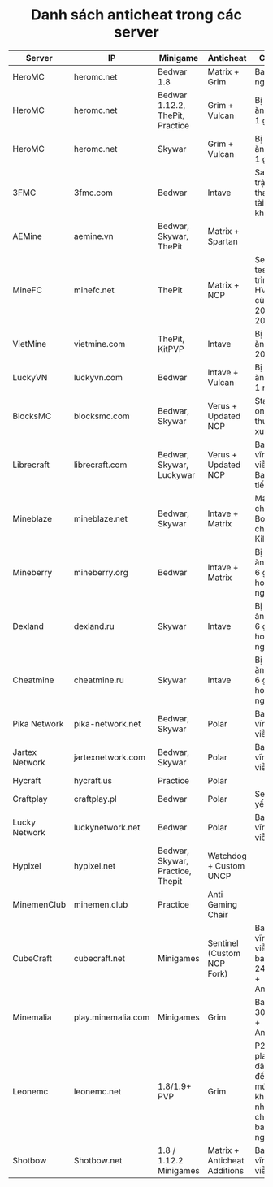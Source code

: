 <div align="center">
  <h1>Danh sách anticheat trong các server</h1>
</div>


| Server         | IP                 | Minigame                         | Anticheat                    | Chú ý                                                            |
| -------------- | ------------------ | -------------------------------- | ---------------------------- | ---------------------------------------------------------------- |
| HeroMC         | heromc.net         | Bedwar 1.8                       | Matrix + Grim                | Ban IP 7 ngày                                                    |
| HeroMC         | heromc.net         | Bedwar 1.12.2, ThePit, Practice  | Grim + Vulcan                | Bị kick ăn ban 1 giờ                                             |
| HeroMC         | heromc.net         | Skywar                           | Grim + Vulcan                | Bị kick ăn ban 1 giờ                                             |
| 3FMC           | 3fmc.com           | Bedwar                           | Intave                       | Sau 2 trận thay 1 tài khoản
| AEMine         | aemine.vn          | Bedwar, Skywar, ThePit           | Matrix + Spartan             |
| MineFC         | minefc.net         | ThePit                           | Matrix + NCP                 | Server test trình HVH của bọn 2014-2015                          |
| VietMine       | vietmine.com       | ThePit, KitPVP                   | Intave                       | Bị kick ăn ban 20 phút                                           |
| LuckyVN        | luckyvn.com        | Bedwar                           | Intave + Vulcan              | Bị kick ăn ban 1 ngày                                            |
| BlocksMC       | blocksmc.com       | Bedwar, Skywar                   | Verus + Updated NCP          | Staff online thường xuyên                                        |
| Librecraft     | librecraft.com     | Bedwar, Skywar, Luckywar         | Verus + Updated NCP          | Ban vĩnh viễn + Ban IP 6 tiếng                                   |
| Mineblaze      | mineblaze.net      | Bedwar, Skywar                   | Intave + Matrix              | Matrix chỉ bật Bot để check KillAura                             |
| Mineberry      | mineberry.org      | Bedwar                           | Intave + Matrix              | Bị kick ăn ban 6 giờ hoặc 1 ngày                                 |
| Dexland        | dexland.ru         | Skywar                           | Intave                       | Bị kick ăn ban 6 giờ hoặc 1 ngày                                 |
| Cheatmine      | cheatmine.ru       | Skywar                           | Intave                       | Bị kick ăn ban 6 giờ hoặc 1 ngày                                 |
| Pika Network   | pika-network.net   | Bedwar, Skywar                   | Polar                        | Ban IP vĩnh viễn                                                 |
| Jartex Network | jartexnetwork.com  | Bedwar, Skywar                   | Polar                        | Ban IP vĩnh viễn                                                 |
| Hycraft        | hycraft.us         | Practice                         | Polar                        |                                                                  |
| Craftplay      | craftplay.pl       | Bedwar                           | Polar                        | Setting yếu                                                      |
| Lucky Network  | luckynetwork.net   | Bedwar                           | Polar                        | Ban IP vĩnh viễn                                                 |
| Hypixel        | hypixel.net        | Bedwar, Skywar, Practice, Thepit | Watchdog	+ Custom UNCP       |
| MinemenClub    | minemen.club       | Practice                         | Anti Gaming Chair            |                                                                  |
| CubeCraft      | cubecraft.net      | Minigames                        | Sentinel (Custom NCP Fork)   | Ban vĩnh viễn + ban IP 24 giờ + AntiVPN                          |
| Minemalia      | play.minemalia.com | Minigames                        | Grim                         | Ban IP 30 ngày + AntiVPN                                         |
| Leonemc        | leonemc.net        | 1.8/1.9+ PVP                     | Grim                         | P2W, player ở đây ngu đến mức không nhận ra cheater, ban 15 ngày |
| Shotbow        | Shotbow.net        | 1.8 / 1.12.2 Minigames           | Matrix + Anticheat Additions | Ban vĩnh viễn                                                    |

